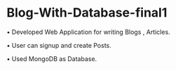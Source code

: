 # Blog-With-Database-final1
• Developed Web Application for writing Blogs , Articles.

• User can signup and create Posts.

• Used MongoDB as Database.
